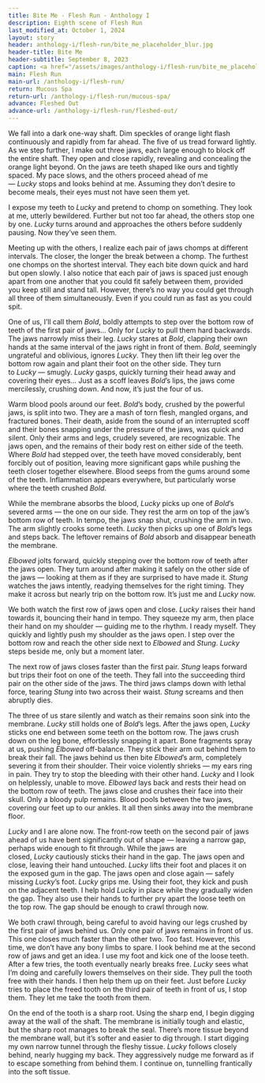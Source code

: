 ```yaml
---
title: Bite Me - Flesh Run - Anthology I
description: Eighth scene of Flesh Run
last_modified_at: October 1, 2024
layout: story
header: anthology-i/flesh-run/bite_me_placeholder_blur.jpg
header-title: Bite Me
header-subtitle: September 8, 2023
caption: <a href="/assets/images/anthology-i/flesh-run/bite_me_placeholder.jpg" target="_blank">AI placeholder artwork</a> generated above using <a href="https://creator.nightcafe.studio/creation/BRuyOXRG0OyxsEykBo1I" target="_blank">SD 1.5</a> — <a href="https://creativecommons.org/publicdomain/zero/1.0/" target="_blank">CC0 1.0</a>
main: Flesh Run
main-url: /anthology-i/flesh-run/
return: Mucous Spa
return-url: /anthology-i/flesh-run/mucous-spa/
advance: Fleshed Out
advance-url: /anthology-i/flesh-run/fleshed-out/
---
```


We fall into a dark one-way shaft. Dim speckles of orange light flash continuously and rapidly from far ahead. The five of us tread forward lightly. As we step further, I make out three jaws, each large enough to block off the entire shaft. They open and close rapidly, revealing and concealing the orange light beyond. On the jaws are teeth shaped like ours and tightly spaced. My pace slows, and the others proceed ahead of me — *Lucky* stops and looks behind at me. Assuming they don’t desire to become meals, their eyes must not have seen them yet.

I expose my teeth to *Lucky* and pretend to chomp on something. They look at me, utterly bewildered. Further but not too far ahead, the others stop one by one. *Lucky* turns around and approaches the others before suddenly pausing. Now they’ve seen them.

Meeting up with the others, I realize each pair of jaws chomps at different intervals. The closer, the longer the break between a chomp. The furthest one chomps on the shortest interval. They each bite down quick and hard but open slowly. I also notice that each pair of jaws is spaced just enough apart from one another that you could fit safely between them, provided you keep still and stand tall. However, there’s no way you could get through all three of them simultaneously. Even if you could run as fast as you could spit.

One of us, I’ll call them *Bold*, boldly attempts to step over the bottom row of teeth of the first pair of jaws… Only for *Lucky* to pull them hard backwards. The jaws narrowly miss their leg. *Lucky* stares at *Bold*, clapping their own hands at the same interval of the jaws right in front of them. *Bold*, seemingly ungrateful and oblivious, ignores *Lucky*. They then lift their leg over the bottom row again and plant their foot on the other side. They turn to *Lucky* — smugly. *Lucky* gasps, quickly turning their head away and covering their eyes… Just as a scoff leaves *Bold*’s lips, the jaws come mercilessly, crushing down. And now, it’s just the four of us.

Warm blood pools around our feet. *Bold*’s body, crushed by the powerful jaws, is split into two. They are a mash of torn flesh, mangled organs, and fractured bones. Their death, aside from the sound of an interrupted scoff and their bones snapping under the pressure of the jaws, was quick and silent. Only their arms and legs, crudely severed, are recognizable. The jaws open, and the remains of their body rest on either side of the teeth. Where *Bold* had stepped over, the teeth have moved considerably, bent forcibly out of position, leaving more significant gaps while pushing the teeth closer together elsewhere. Blood seeps from the gums around some of the teeth. Inflammation appears everywhere, but particularly worse where the teeth crushed *Bold*.

While the membrane absorbs the blood, *Lucky* picks up one of *Bold*’s severed arms — the one on our side. They rest the arm on top of the jaw’s bottom row of teeth. In tempo, the jaws snap shut, crushing the arm in two. The arm slightly crooks some teeth. *Lucky* then picks up one of *Bold*’s legs and steps back. The leftover remains of *Bold* absorb and disappear beneath the membrane.

*Elbowed* jolts forward, quickly stepping over the bottom row of teeth after the jaws open. They turn around after making it safely on the other side of the jaws — looking at them as if they are surprised to have made it. *Stung* watches the jaws intently, readying themselves for the right timing. They make it across but nearly trip on the bottom row. It’s just me and *Lucky* now.

We both watch the first row of jaws open and close. *Lucky* raises their hand towards it, bouncing their hand in tempo. They squeeze my arm, then place their hand on my shoulder — guiding me to the rhythm. I ready myself. They quickly and lightly push my shoulder as the jaws open. I step over the bottom row and reach the other side next to *Elbowed* and *Stung*. *Lucky* steps beside me, only but a moment later.

The next row of jaws closes faster than the first pair. *Stung* leaps forward but trips their foot on one of the teeth. They fall into the succeeding third pair on the other side of the jaws. The third jaws clamps down with lethal force, tearing *Stung* into two across their waist. *Stung* screams and then abruptly dies.

The three of us stare silently and watch as their remains soon sink into the membrane. *Lucky* still holds one of *Bold*’s legs. After the jaws open, *Lucky* sticks one end between some teeth on the bottom row. The jaws crush down on the leg bone, effortlessly snapping it apart. Bone fragments spray at us, pushing *Elbowed* off-balance. They stick their arm out behind them to break their fall. The jaws behind us then bite *Elbowed*’s arm, completely severing it from their shoulder. Their voice violently shrieks — my ears ring in pain. They try to stop the bleeding with their other hand. *Lucky* and I look on helplessly, unable to move. *Elbowed* lays back and rests their head on the bottom row of teeth. The jaws close and crushes their face into their skull. Only a bloody pulp remains. Blood pools between the two jaws, covering our feet up to our ankles. It all then sinks away into the membrane floor.

*Lucky* and I are alone now. The front-row teeth on the second pair of jaws ahead of us have bent significantly out of shape — leaving a narrow gap, perhaps wide enough to fit through. While the jaws are closed, *Lucky* cautiously sticks their hand in the gap. The jaws open and close, leaving their hand untouched. *Lucky* lifts their foot and places it on the exposed gum in the gap. The jaws open and close again — safely missing *Lucky*’s foot. *Lucky* grips me. Using their foot, they kick and push on the adjacent teeth. I help hold *Lucky* in place while they gradually widen the gap. They also use their hands to further pry apart the loose teeth on the top row. The gap should be enough to crawl through now.

We both crawl through, being careful to avoid having our legs crushed by the first pair of jaws behind us. Only one pair of jaws remains in front of us. This one closes much faster than the other two. Too fast. However, this time, we don’t have any bony limbs to spare. I look behind me at the second row of jaws and get an idea. I use my foot and kick one of the loose teeth. After a few tries, the tooth eventually nearly breaks free. *Lucky* sees what I’m doing and carefully lowers themselves on their side. They pull the tooth free with their hands. I then help them up on their feet. Just before *Lucky* tries to place the freed tooth on the third pair of teeth in front of us, I stop them. They let me take the tooth from them.

On the end of the tooth is a sharp root. Using the sharp end, I begin digging away at the wall of the shaft. The membrane is initially tough and elastic, but the sharp root manages to break the seal. There’s more tissue beyond the membrane wall, but it’s softer and easier to dig through. I start digging my own narrow tunnel through the fleshy tissue. *Lucky* follows closely behind, nearly hugging my back. They aggressively nudge me forward as if to escape something from behind them. I continue on, tunnelling frantically into the soft tissue.